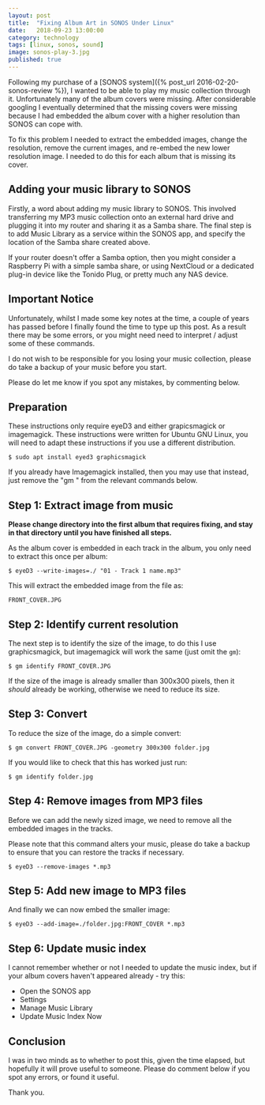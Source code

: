 ```yaml
---
layout: post
title:  "Fixing Album Art in SONOS Under Linux"
date:   2018-09-23 13:00:00
category: technology 
tags: [linux, sonos, sound]
image: sonos-play-3.jpg
published: true
---
```


Following my purchase of a [SONOS system]({% post_url 2016-02-20-sonos-review %}), I wanted to be able to play my music collection through it.
Unfortunately many of the album covers were missing.
After considerable googling I eventually determined that the missing covers were missing because I had embedded the album cover with a higher resolution than SONOS can cope with. 

To fix this problem I needed to extract the embedded images, change the resolution, remove the current images, and re-embed the new lower resolution image.
I needed to do this for each album that is missing its cover.

<!--more-->

Adding your music library to SONOS
----------------------------------

Firstly, a word about adding my music library to SONOS. 
This involved transferring my MP3 music collection onto an external hard drive and plugging it into my router and sharing it as a Samba share.
The final step is to add Music Library as a service within the SONOS app, and specify the location of the Samba share created above.

If your router doesn't offer a Samba option, then you might consider a Raspberry Pi with a simple samba share, or using NextCloud or a dedicated plug-in device like the Tonido Plug, or pretty much any NAS device.


Important Notice
----------------

Unfortunately, whilst I made some key notes at the time, a couple of years has passed before I finally found the time to type up this post.
As a result there may be some errors, or you might need need to interpret / adjust some of these commands.

I do not wish to be responsible for you losing your music collection, please do take a backup of your music before you start.

Please do let me know if you spot any mistakes, by commenting below.


Preparation
-----------

These instructions only require eyeD3 and either grapicsmagick or imagemagick.
These instructions were written for Ubuntu GNU Linux, you will need to adapt these instructions if you use a different distribution.

    $ sudo apt install eyed3 graphicsmagick

If you already have Imagemagick installed, then you may use that instead, just remove the "gm " from the relevant commands below.


Step 1: Extract image from music
--------------------------------

**Please change directory into the first album that requires fixing, and stay in that directory until you have finished all steps.**

As the album cover is embedded in each track in the album, you only need to extract this once per album:

    $ eyeD3 --write-images=./ "01 - Track 1 name.mp3"

This will extract the embedded image from the file as:

    FRONT_COVER.JPG


Step 2: Identify current resolution
-----------------------------------

The next step is to identify the size of the image, to do this I use graphicsmagick, but imagemagick will work the same (just omit the `gm`):

    $ gm identify FRONT_COVER.JPG

If the size of the image is already smaller than 300x300 pixels, then it *should* already be working, otherwise we need to reduce its size.


Step 3: Convert
---------------

To reduce the size of the image, do a simple convert:

    $ gm convert FRONT_COVER.JPG -geometry 300x300 folder.jpg

If you would like to check that this has worked just run:

    $ gm identify folder.jpg


Step 4: Remove images from MP3 files
------------------------------------

Before we can add the newly sized image, we need to remove all the embedded images in the tracks.

Please note that this command alters your music, please do take a backup to ensure that you can restore the tracks if necessary.

    $ eyeD3 --remove-images *.mp3


Step 5: Add new image to MP3 files
----------------------------------

And finally we can now embed the smaller image:

    $ eyeD3 --add-image=./folder.jpg:FRONT_COVER *.mp3


Step 6: Update music index
--------------------------

I cannot remember whether or not I needed to update the music index, but if your album covers haven't appeared already - try this:

 * Open the SONOS app
 * Settings
 * Manage Music Library
 * Update Music Index Now


Conclusion
----------

I was in two minds as to whether to post this, given the time elapsed, but hopefully it will prove useful to someone. 
Please do comment below if you spot any errors, or found it useful.

Thank you.
